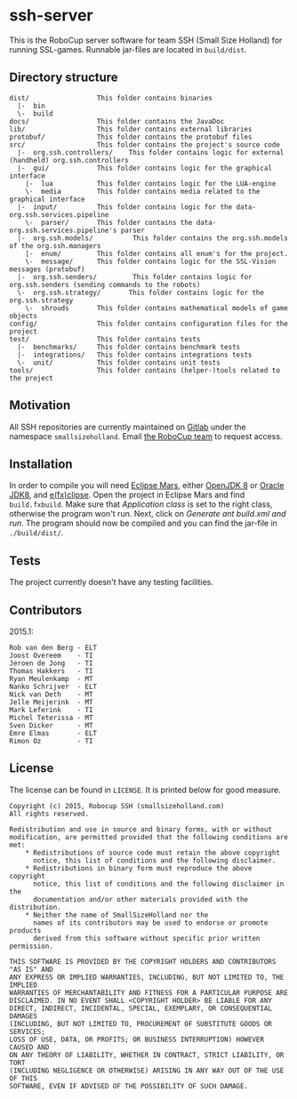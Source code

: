 # ssh-server

This is the RoboCup server software for team SSH (Small Size Holland) for running SSL-games. Runnable jar-files are located in `build/dist`.

## Directory structure

    dist/                 This folder contains binaries
      |-  bin
      \-  build
    docs/                 This folder contains the JavaDoc
    lib/                  This folder contains external libraries
    protobuf/             This folder contains the protobuf files
    src/                  This folder contains the project's source code
      |-  org.ssh.controllers/    This folder contains logic for external (handheld) org.ssh.controllers
      |-  gui/            This folder contains logic for the graphical interface
        |-  lua           This folder contains logic for the LUA-engine
        \-  media         This folder contains media related to the graphical interface
      |-  input/          This folder contains logic for the data-org.ssh.services.pipeline
        \-  parser/       This folder contains the data-org.ssh.services.pipeline's parser
      |-  org.ssh.models/          This folder contains the org.ssh.models of the org.ssh.managers
        |-  enum/         This folder contains all enum's for the project.
        \-  message/      This folder contains logic for the SSL-Vision messages (protobuf)
      |-  org.ssh.senders/         This folder contains logic for org.ssh.senders (sending commands to the robots)
      \-  org.ssh.strategy/       This folder contains logic for the org.ssh.strategy
        \-  shrouds       This folder contains mathematical models of game objects
    config/               This folder contains configuration files for the project
    test/                 This folder contains tests
      |-  benchmarks/     This folder contains benchmark tests
      |-  integrations/   This folder contains integrations tests
      \-  unit/           This folder contains unit tests
    tools/                This folder contains (helper-)tools related to the project

## Motivation

All SSH repositories are currently maintained on [Gitlab](http://www.gitlab.com/) under the namespace `smallsizeholland`. Email [the RoboCup team](mailto:robocup.saxion+git@gmail.com) to request access.

## Installation

In order to compile you will need [Eclipse Mars](https://projects.eclipse.org/releases/mars), either [OpenJDK 8](http://openjdk.java.net/projects/jdk8/) or [Oracle JDK8](http://www.oracle.com/technetwork/java/javase/downloads/index.html), and [e(fx)clipse](http://www.eclipse.org/efxclipse/index.html). Open the project in Eclipse Mars and find `build.fxbuild`. Make sure that *Application class* is set to the right class, otherwise the program won't run. Next, click on *Generate ant build.xml and run*. The program should now be compiled and you can find the jar-file in `./build/dist/`.

## Tests

The project currently doesn't have any testing facilities.

## Contributors

2015.1:

    Rob van den Berg - ELT
    Joost Overeem    - TI
    Jeroen de Jong   - TI
    Thomas Hakkers   - TI
    Ryan Meulenkamp  - MT
    Nanko Schrijver  - ELT
    Nick van Deth    - MT
    Jelle Meijerink  - MT
    Mark Leferink    - TI
    Michel Teterissa - MT
    Sven Dicker      - MT
    Emre Elmas       - ELT
    Rimon Oz         - TI

## License

The license can be found in `LICENSE`. It is printed below for good measure.

    Copyright (c) 2015, Robocup SSH (smallsizeholland.com)
    All rights reserved.

    Redistribution and use in source and binary forms, with or without
    modification, are permitted provided that the following conditions are met:
        * Redistributions of source code must retain the above copyright
          notice, this list of conditions and the following disclaimer.
        * Redistributions in binary form must reproduce the above copyright
          notice, this list of conditions and the following disclaimer in the
          documentation and/or other materials provided with the distribution.
        * Neither the name of SmallSizeHolland nor the
          names of its contributors may be used to endorse or promote products
          derived from this software without specific prior written permission.

    THIS SOFTWARE IS PROVIDED BY THE COPYRIGHT HOLDERS AND CONTRIBUTORS "AS IS" AND
    ANY EXPRESS OR IMPLIED WARRANTIES, INCLUDING, BUT NOT LIMITED TO, THE IMPLIED
    WARRANTIES OF MERCHANTABILITY AND FITNESS FOR A PARTICULAR PURPOSE ARE
    DISCLAIMED. IN NO EVENT SHALL <COPYRIGHT HOLDER> BE LIABLE FOR ANY
    DIRECT, INDIRECT, INCIDENTAL, SPECIAL, EXEMPLARY, OR CONSEQUENTIAL DAMAGES
    (INCLUDING, BUT NOT LIMITED TO, PROCUREMENT OF SUBSTITUTE GOODS OR SERVICES;
    LOSS OF USE, DATA, OR PROFITS; OR BUSINESS INTERRUPTION) HOWEVER CAUSED AND
    ON ANY THEORY OF LIABILITY, WHETHER IN CONTRACT, STRICT LIABILITY, OR TORT
    (INCLUDING NEGLIGENCE OR OTHERWISE) ARISING IN ANY WAY OUT OF THE USE OF THIS
    SOFTWARE, EVEN IF ADVISED OF THE POSSIBILITY OF SUCH DAMAGE.
